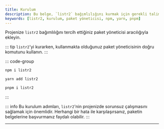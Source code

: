 ```yaml
---
title: Kurulum
description: Bu belge, `listr2` bağımlılığını kurmak için gerekli talimatları ve farklı paket yöneticileri ile kullanım örneklerini sunmaktadır. Adım adım rehberlik sağlayarak kullanıcıların projelerine `listr2`'yi kolayca entegre etmelerine yardımcı olacaktır.
keywords: [listr2, kurulum, paket yöneticisi, npm, yarn, pnpm]
---
```




Projenize `listr2` bağımlılığını tercih ettiğiniz paket yöneticisi aracılığıyla ekleyin.



::: tip
`listr2`'yi kurarken, kullanmakta olduğunuz paket yöneticisinin doğru komutunu kullanın.
:::

::: code-group

```bash [npm]
npm i listr2
```

```bash [yarn]
yarn add listr2
```

```bash [pnpm]
pnpm i listr2
```

:::

::: info
Bu kurulum adımları, `listr2`'nin projenizde sorunsuz çalışmasını sağlamak için önemlidir. Herhangi bir hata ile karşılaşırsanız, paketin belgelerine başvurmanız faydalı olabilir.
:::

---